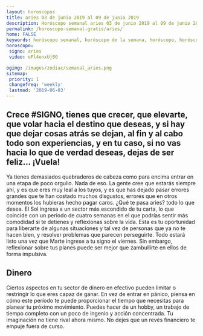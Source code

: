 ```yaml
---
layout: horoscopos
title: aries 03 de junio 2019 al 09 de junio 2019 
description: Horóscopo semanal aries 03 de junio 2019 al 09 de junio 2019. Crece #SIGNO, tienes que crecer, que elevarte, que volar hacia el destino que deseas, y si hay que dejar cosas atrás se dejan, al fin y al cabo todo son experiencias, y en tu caso, si no vas hacia lo que de verdad deseas, dejas de ser feliz… ¡Vuela!
permalink: /horoscopo-semanal-gratis/aries/
home: FALSE
keywords: horóscopo semanal, horóscopo de la semana, horóscopo, horóscopo gratis,horóscopos, horóscopo esperanza gracia, horoscopos aries la semana, horóscopos gratis, Tarot, Astrologia, Zodíaco, aries, horoscopo gratis, semanal
horoscopo:
 signo: aries
 video: oFl4onxUj80

ogimg: /images/zodiac/semanal_aries.png
sitemap:
 priority: 1
 changefreq: 'weekly'
 lastmod: '2019-06-03'
---
```




## Crece #SIGNO, tienes que crecer, que elevarte, que volar hacia el destino que deseas, y si hay que dejar cosas atrás se dejan, al fin y al cabo todo son experiencias, y en tu caso, si no vas hacia lo que de verdad deseas, dejas de ser feliz… ¡Vuela!

Ya tienes demasiados quebraderos de cabeza como para encima entrar en una etapa de poco orgullo. Nada de eso. 
 La gente cree que estarás siempre ahí, y es que eres muy leal a los tuyos, y es que has dejado pasar errores grandes que te han costado muchos disgustos, errores que en otros momentos los hubieras hecho pagar caros. ¿Qué te pasa aries? 
 todo lo que desea.
El Sol ingresa a un sector más escondido de tu carta, lo que coincide con un período de cuatro semanas en el que podrías sentir más comodidad si te detienes y reflexionas sobre la vida. Esta es tu oportunidad para liberarte de algunas situaciones y tal vez de personas que ya no te hacen bien, y resolver problemas que parecen perseguirte. Todo estará listo una vez que Marte ingrese a tu signo el viernes. Sin embargo, reflexionar sobre tus planes puede ser mejor que zambullirte en ellos de forma impulsiva.

## Dinero

Ciertos aspectos en tu sector de dinero en efectivo pueden limitar o restringir lo que eres capaz de ganar. En vez de entrar en pánico, piensa en cómo este período te puede proporcionar el tiempo que necesitas para planear tu próximo movimiento. Puedes hacer de un hobby,  un trabajo de tiempo completo con un poco de ingenio y acción concentrada. Tu imaginación no tiene rival ahora mismo. No dejes que un revés financiero te empuje fuera de curso.